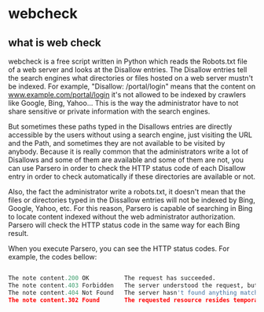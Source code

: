 # webcheck
## what is web check

webcheck is a free script written in Python which reads the Robots.txt file of a web server and looks at the Disallow entries. The Disallow entries tell the search engines what directories or files hosted on a web server mustn't be indexed. For example, "Disallow: /portal/login" means that the content on www.example.com/portal/login it's not allowed to be indexed by crawlers like Google, Bing, Yahoo... This is the way the administrator have to not share sensitive or private information with the search engines.

But sometimes these paths typed in the Disallows entries are directly accessible by the users without using a search engine, just visiting the URL and the Path, and sometimes they are not available to be visited by anybody. Because it is really common that the administrators write a lot of Disallows and some of them are available and some of them are not, you can use Parsero in order to check the HTTP status code of each Disallow entry in order to check automatically if these directories are available or not.

Also, the fact the administrator write a robots.txt, it doesn't mean that the files or directories typed in the Dissallow entries will not be indexed by Bing, Google, Yahoo, etc. For this reason, Parsero is capable of searching in Bing to locate content indexed without the web administrator authorization. Parsero will check the HTTP status code in the same way for each Bing result.

When you execute Parsero, you can see the HTTP status codes. For example, the codes bellow:

```python

The note content.200 OK          The request has succeeded.
The note content.403 Forbidden   The server understood the request, but is refusing to fulfill it.
The note content.404 Not Found   The server hasn't found anything matching the Request-URI.
The note content.302 Found       The requested resource resides temporarily under a different URI.

```


